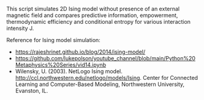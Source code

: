This script simulates 2D Ising model without presence of an external magnetic field and compares predictive information, empowerment, thermodynamic efficiency and conditional entropy for various interaction intensity J.

Reference for Ising model simulation:
- https://rajeshrinet.github.io/blog/2014/ising-model/
- https://github.com/lukepolson/youtube_channel/blob/main/Python%20Metaphysics%20Series/vid14.ipynb
- Wilensky, U. (2003). NetLogo Ising model. http://ccl.northwestern.edu/netlogo/models/Ising. Center for Connected Learning and Computer-Based Modeling, Northwestern University, Evanston, IL.

